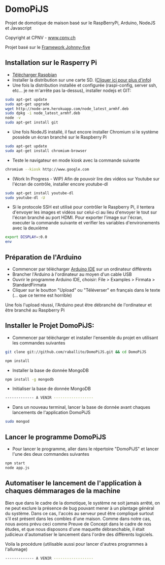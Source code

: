 DomoPiJS
========

Projet de domotique de maison basé sur le RaspBerryPi, Arduino, NodeJS et Javascript 

Copyright at CPNV - www.cpnv.ch

Projet basé sur le [Framework Johnny-five](https://github.com/rwaldron/johnny-five)

## Installation sur le Rasperry Pi

- [Télécharger Raspbian](http://www.raspberrypi.org/downloads)
- Installer la distribution sur une carte SD. ([Cliquer ici pour plus d'info](http://elinux.org/RPi_Easy_SD_Card_Setup))
- Une fois la distribution installée et configurée (raspi-config, server ssh, etc... je ne m'arrête pas la-dessus),  installer nodejs et GIT:

``` bash
sudo apt-get update
sudo apt-get upgrade
wget http://node-arm.herokuapp.com/node_latest_armhf.deb
sudo dpkg -i node_latest_armhf.deb
node -v
sudo apt-get install git

```
- Une fois NodeJS installé, il faut encore installer Chromium si le système possède un écran branché sur le Raspberry Pi

``` bash
sudo apt-get update
sudo apt-get install chromium-browser

```

- Teste le navigateur en mode kiosk avec la commande suivante

``` bash
chromium --kiosk http://www.google.com

```

- (Work In Progress - WIP) Afin de pouvoir lire des vidéos sur Youtube sur l'écran de contrôle, installer encore youtube-dl

``` bash
sudo apt-get install youtube-dl
sudo youtube-dl -U

```


- Si le protocole SSH est utilisé pour contrôler le Raspberry Pi, il tentera d'envoyer les images et vidéos sur celui-ci au lieu d'envoyer le tout sur l'écran branché au port HDMI. Pour exporter l'image sur l'écran, executer la commande suivante et verifier les variables d'environements avec la deuxième

``` bash
export DISPLAY=:0.0
env

```




## Préparation de l'Arduino

- Commencer par télécharger [Arduino IDE](http://arduino.cc/en/main/software) sur un ordinateur différents
- Brancher l'Arduino à l'ordinateur au moyen d'un cable USB
- Ouvrir le programme Arduino IDE, choisir: File > Examples > Firmata > StandardFirmata
- Cliquer sur le boutton "Upload" ou "Téléverser" en français dans le texte (... que ce terme est horrible)

Une fois l'upload réussi, l'Arduino peut être débranché de l'ordinateur et être branché au Raspberry Pi


## Installer le Projet DomoPiJS:

- Commencer par télécharger et installer l'ensemble du projet en utilisant les commandes suivantes

``` bash
git clone git://github.com/raballito/DomoPiJS.git && cd DomoPiJS

npm install


```

- Installer la base de donnée MongoDB

``` bash
npm install -g mongodb


```

- Initialiser la base de donnée MongoDB

``` bash
------------- A VENIR ------------------


```

- Dans un nouveau terminal, lancer la base de donnée avant chaques lancements de l'application DomoPiJS

``` bash
sudo mongod


```

## Lancer le programme DomoPiJS

- Pour lancer le programme, aller dans le répertoire "DomoPiJS" et lancer l'une des deux commandes suivantes

``` bash
npm start
node app.js

```

## Automatiser le lancement de l'application à chaques démmarages de la machine

Bien que dans le cadre de la domotique, le système ne soit jamais arrêté, on ne peut exclure la présence de bug pouvant mener à un plantage général du système.
Dans ce cas, l'accès au serveur peut être compliqué surtout s'il est présent dans les combles d'une maison.
Comme dans notre cas, nous avons prévu ceci comme Preuve de Concept dans le cadre de nos études, et que nous disposons d'une maquette débranchable, il était judicieux d'automatiser le lancement dans l'ordre des différents logiciels.

Voila la procédure (utilisable aussi pour lancer d'autres programmes à l'allumage)

``` bash
------------- A VENIR ------------------

```
